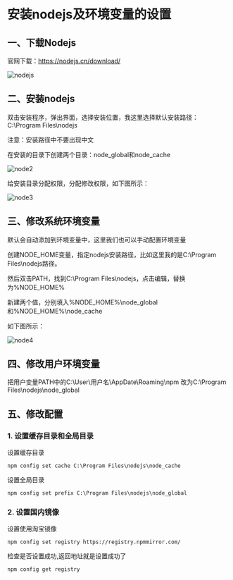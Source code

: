 # 安装nodejs及环境变量的设置

## 一、下载Nodejs
官网下载：https://nodejs.cn/download/

![nodejs](https://pan.sdjy.eu.org/raw/image/nodejs/1.png)

## 二、安装nodejs

双击安装程序，弹出界面，选择安装位置，我这里选择默认安装路径：C:\Program Files\nodejs

注意：安装路径中不要出现中文

在安装的目录下创建两个目录：node_global和node_cache

![node2](https://pan.sdjy.eu.org/raw/image/nodejs/2.png)

给安装目录分配权限，分配修改权限，如下图所示：

![node3](https://pan.sdjy.eu.org/raw/image/nodejs/3.png)
## 三、修改系统环境变量

默认会自动添加到环境变量中，这里我们也可以手动配置环境变量

创建NODE_HOME变量，指定nodejs安装路径，比如这里我的是C:\Program Files\nodejs路径。

然后双击PATH，找到C:\Program Files\nodejs，点击编辑，替换为%NODE_HOME%

新建两个值，分别填入%NODE_HOME%\node_global和%NODE_HOME%\node_cache

如下图所示：

![node4](https://pan.sdjy.eu.org/raw/image/nodejs/4.png)

## 四、修改用户环境变量

把用户变量PATH中的C:\User\用户名\AppDate\Roaming\npm
改为C:\Program Files\nodejs\node_global

## 五、修改配置

### 1. 设置缓存目录和全局目录
设置缓存目录
```linux
npm config set cache C:\Program Files\nodejs\node_cache
```
设置全局目录
```linux
npm config set prefix C:\Program Files\nodejs\node_global
```
### 2. 设置国内镜像

设置使用淘宝镜像
```linux
npm config set registry https://registry.npmmirror.com/
```
检查是否设置成功,返回地址就是设置成功了
```linux
npm config get registry
```


